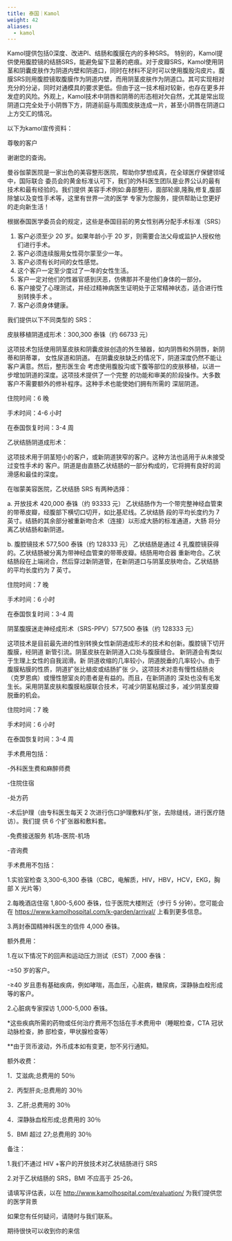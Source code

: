```yaml
---
title: 泰国｜Kamol
weight: 42
aliases:
  - kamol
---
```


Kamol提供包括0深度、改进PI、结肠和腹膜在内的多种SRS。
特别的，Kamol提供使用腹腔镜的结肠SRS，能避免留下显著的疤痕。对于皮瓣SRS，Kamol使用阴茎和阴囊皮肤作为阴道内壁和阴道口，同时在材料不足时可以使用腹股沟皮片。腹膜SRS则用腹腔镜取腹膜作为阴道内壁，而用阴茎皮肤作为阴道口。其可实现相对充分的分泌，同时对通模具的要求更低。但由于这一技术相对较新，也存在更多并发症的风险。外观上，Kamol技术中阴唇和阴蒂的形态相对欠自然，尤其是常出现阴道口完全处于小阴唇下方，阴道前庭与周围皮肤连成一片，甚至小阴唇在阴道口上方交汇的情况。

以下为kamol宣传资料：

尊敬的客户

谢谢您的查询。

曼谷伽蒙医院是一家出色的美容整形医院，帮助你梦想成真，在全球医疗保健领域中，国际联合 委员会的黄金标准认可下，我们的外科医生团队是业界公认的最有技术和最有经验的。我们提供 美容手术例如:鼻部整形，面部轮廓,隆胸,修复,腹部除皱以及变性手术等，这里有世界一流的医学 专家为您服务，提供帮助让您更好的走向新生活！

根据泰国医学委员会的规定，这些是泰国目前的男女性别再分配手术标准（SRS）

1. 客户必须至少 20 岁。如果年龄小于 20 岁，则需要合法父母或监护人授权他们进行手术。
2. 客户必须连续服用女性荷尔蒙至少一年。
3. 客户必须有长时间的女性感觉。
4. 这个客户一定至少度过了一年的女性生活。
5. 客户一定对他们的性器官感到厌恶，仿佛那并不是他们身体的一部分。
6. 客户接受了心理测试，并经过精神病医生证明处于正常精神状态，适合进行性别转换手术 。
7. 客户必须身体健康。

我们提供以下不同类型的 SRS：

皮肤移植阴道成形术：300,300 泰铢（约 66733 元）

这项技术包括使用阴茎皮肤和阴囊皮肤创造的外生殖器，如内阴唇和外阴唇，新阴蒂和阴蒂罩， 女性尿道和阴道。 在阴囊皮肤缺乏的情况下，阴道深度仍然不能让客户满意。然后，整形医生会 考虑使用腹股沟或下腹等部位的皮肤移植，以进一步增加阴道的深度。这项技术提供了一个完整 的功能和审美的阶段操作。大多数客户不需要额外的修补程序。这种手术也能使她们拥有所需的 深层阴道。

住院时间：6 晚

手术时间：4-6 小时

在泰国恢复时间：3-4 周

乙状结肠阴道成形术：

这项技术用于阴茎短小的客户，或新阴道狭窄的客户。这种方法也适用于从未接受过变性手术的 客户。阴道是由直肠乙状结肠的一部分构成的，它将拥有良好的润滑感和最佳的深度。

在咖蒙美容医院，乙状结肠 SRS 有两种选择：

a. 开放技术 420,000 泰铢（约 93333 元） 乙状结肠作为一个带完整神经血管束的带蒂皮瓣，经腹部下横切口切开，如比基尼线。乙状结肠 段的平均长度约为 7 英寸。结肠的其余部分被重新吻合术（连接）以形成大肠的标准通道，大肠 将分离乙状结肠和新阴道。

b. 腹腔镜技术 577,500 泰铢（约 128333 元） 乙状结肠是通过 4 孔腹腔镜获得的。乙状结肠被分离为带神经血管束的带蒂皮瓣。结肠用吻合器 重新吻合。乙状结肠段在上端闭合，然后穿过新阴道管，在新阴道口与阴茎皮肤吻合。乙状结肠 的平均长度约为 7 英寸。

住院时间：7 晚

手术时间：6 小时

在泰国恢复时间：3-4 周

阴茎腹膜迷走神经成形术（SRS-PPV）577,500 泰铢（约 128333 元）

这项技术是目前最先进的性别转换女性新阴道成形术的技术和创新。腹腔镜下切开腹膜，经阴道 新管引流。阴茎皮肤在新阴道入口处与腹膜缝合。 新阴道会有类似于生理上女性的自我润滑。新 阴道收缩的几率较小，阴道脱垂的几率较小。由于腹膜粘膜的性质，阴道扩张比植皮或结肠扩张 少。这项技术对患有慢性结肠炎（克罗恩病）或慢性憩室炎的患者是有益的。而且，在新阴道的 深处也没有毛发生长。采用阴茎皮肤和腹膜粘膜联合技术，可减少阴茎粘膜过多，减少阴茎皮瓣 脱垂的机会。

住院时间：7 晚

手术时间：6 小时

在泰国恢复时间：3-4 周

手术费用包括：

-外科医生费和麻醉师费

-住院住宿

-处方药

-术后护理（由专科医生每天 2 次进行伤口护理敷料/扩张，去除缝线，进行医疗随访）。我们提 供 6 个扩张器和敷料套。

-免费接送服务 机场-医院-机场

-咨询费

手术费用不包括：

1.实验室检查 3,300-6,300 泰铢（CBC，电解质，HIV，HBV，HCV，EKG，胸部 X 光片等）

2.每晚酒店住宿 1,800-5,600 泰铢，位于医院大楼附近（步行 5 分钟）。您可能会在 https://www.kamolhospital.com/k-garden/arrival/ 上看到更多信息。

3.两封泰国精神科医生的信件 4,000 泰铢。

额外费用：

1.在以下情况下的回声和运动压力测试（EST）7,000 泰铢：

-≥50 岁的客户。

-≥40 岁且患有基础疾病，例如哮喘，高血压，心脏病，糖尿病，深静脉血栓形成等的客户。

2.心脏病专家探访 1,000-5,000 泰铢。

*这些疾病所需的药物或任何治疗费用不包括在手术费用中（睡眠检查，CTA 冠状动脉检查，肺 部检查，甲状腺检查等）

**由于货币波动，外币成本如有变更，恕不另行通知。

额外收费：

1．艾滋病;总费用的 50％

2．丙型肝炎;总费用的 30％

3．乙肝;总费用的 30％

4．深静脉血栓形成;总费用的 30％

5．BMI 超过 27;总费用的 30％

备注：

1.我们不通过 HIV +客户的开放技术对乙状结肠进行 SRS

2.对于乙状结肠的 SRS，BMI 不应高于 25-26。

请填写评估表，以在 http://www.kamolhospital.com/evaluation/ 为我们提供您的医学背景

如果您有任何疑问，请随时与我们联系。

期待很快可以收到你的来信